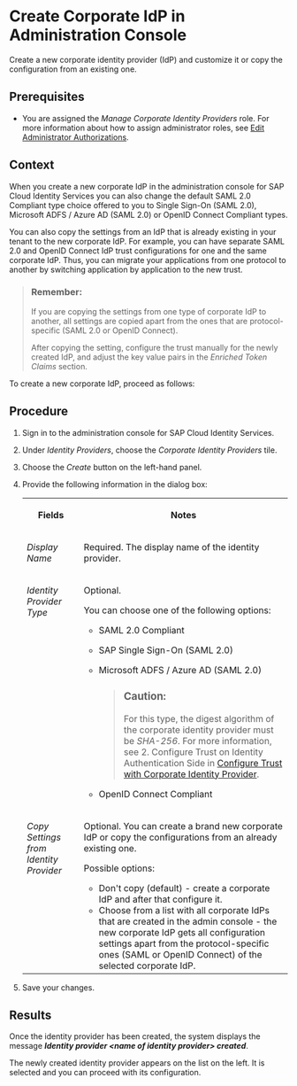 <!-- loioae99ba935c2e4180851a072d1af347fb -->

# Create Corporate IdP in Administration Console

Create a new corporate identity provider \(IdP\) and customize it or copy the configuration from an existing one.



<a name="loioae99ba935c2e4180851a072d1af347fb__prereq_fkh_343_5xb"/>

## Prerequisites

-   You are assigned the *Manage Corporate Identity Providers* role. For more information about how to assign administrator roles, see [Edit Administrator Authorizations](edit-administrator-authorizations-86ee374.md).




## Context

When you create a new corporate IdP in the administration console for SAP Cloud Identity Services you can also change the default SAML 2.0 Compliant type choice offered to you to Single Sign-On \(SAML 2.0\), Microsoft ADFS / Azure AD \(SAML 2.0\) or OpenID Connect Compliant types.

You can also copy the settings from an IdP that is already existing in your tenant to the new corporate IdP. For example, you can have separate SAML 2.0 and OpenID Connect IdP trust configurations for one and the same corporate IdP. Thus, you can migrate your applications from one protocol to another by switching application by application to the new trust.

> ### Remember:  
> If you are copying the settings from one type of corporate IdP to another, all settings are copied apart from the ones that are protocol-specific \(SAML 2.0 or OpenID Connect\).
> 
> After copying the setting, configure the trust manually for the newly created IdP, and adjust the key value pairs in the *Enriched Token Claims* section.

To create a new corporate IdP, proceed as follows:



## Procedure

1.  Sign in to the administration console for SAP Cloud Identity Services.

2.  Under *Identity Providers*, choose the *Corporate Identity Providers* tile.

3.  Choose the *Create* button on the left-hand panel.

4.  Provide the following information in the dialog box:


    <table>
    <tr>
    <th valign="top">

    Fields
    
    </th>
    <th valign="top">

    Notes
    
    </th>
    </tr>
    <tr>
    <td valign="top">
    
    *Display Name*
    
    </td>
    <td valign="top">
    
    Required. The display name of the identity provider.
    
    </td>
    </tr>
    <tr>
    <td valign="top">
    
    *Identity Provider Type*
    
    </td>
    <td valign="top">
    
    Optional.

    You can choose one of the following options:

    -   SAML 2.0 Compliant

    -   SAP Single Sign-On \(SAML 2.0\)

    -   Microsoft ADFS / Azure AD \(SAML 2.0\)

        > ### Caution:  
        > For this type, the digest algorithm of the corporate identity provider must be *SHA-256*. For more information, see 2. Configure Trust on Identity Authentication Side in [Configure Trust with Corporate Identity Provider](configure-trust-with-saml-2-0-corporate-identity-provider-33832e5.md).

    -   OpenID Connect Compliant



    
    </td>
    </tr>
    <tr>
    <td valign="top">
    
    *Copy Settings from Identity Provider*
    
    </td>
    <td valign="top">
    
    Optional. You can create a brand new corporate IdP or copy the configurations from an already existing one.

    Possible options:

    -   Don't copy \(default\) - create a corporate IdP and after that configure it.
    -   Choose from a list with all corporate IdPs that are created in the admin console - the new corporate IdP gets all configuration settings apart from the protocol-specific ones \(SAML or OpenID Connect\) of the selected corporate IdP.


    
    </td>
    </tr>
    </table>
    
5.  Save your changes.




<a name="loioae99ba935c2e4180851a072d1af347fb__result_dpz_23k_r2b"/>

## Results

Once the identity provider has been created, the system displays the message ***Identity provider <name of identity provider\> created***.

The newly created identity provider appears on the list on the left. It is selected and you can proceed with its configuration.

